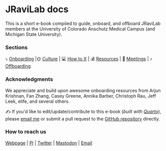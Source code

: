 # JRaviLab docs

This is a short e-book compiled to guide, onboard, and offboard JRaviLab members at the University of Colorado Anschutz Medical Campus (and Michigan State University).

### Sections

⤵️ [Onboarding](https://jravilab.github.io/lab_docs/onboarding.html) \|🌞 [Culture](https://jravilab.github.io/lab_docs/culture.html) \| 💻 [How to X](https://jravilab.github.io/lab_docs/howto.html) \| 💰 [Resources](https://jravilab.github.io/lab_docs/resources.html) \| 🤝 [Meetings](https://jravilab.github.io/lab_docs/meetings.html) \| ⤴️ [Offboarding](https://jravilab.github.io/lab_docs/offboarding.html)

### Acknowledgments

We appreciate and build upon awesome onboarding resources from Arjun Krishnan, Fan Zhang, Casey Greene, Annika Barber, Christoph Rau, Jeff Leek, elife, and several others.

✍️ If you'd like to edit/update/contribute to this e-book (*built with [Quarto](https://quarto.org/docs/books)*), please [email me](mailto:janani.ravi@cuanschutz.edu) or submit a pull request to the [GitHub repository](https://github.com/JRaviLab/lab_docs) directly.

### How to reach us

[Webpage](https://jravilab.github.io) \| [PI](https://jravilab.github.io/#about) \| [Twitter](https://twitter.com/jravilab) \| [Mastodon](https://genomic.social/@jravilab) \| [Email](mailto:janani.ravi@cuanschutz.edu)
